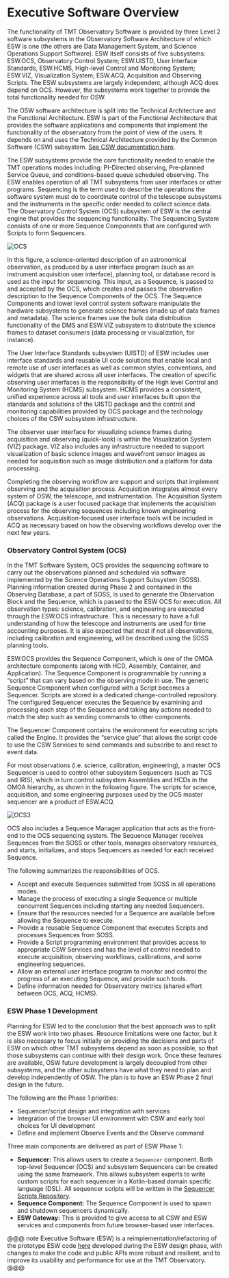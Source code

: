 
# Executive Software Overview

The functionality of TMT Observatory Software is provided by three Level 2 software
subsystems in the Observatory Software Architecture of which ESW is
one (the others are Data Management System, and Science Operations Support Software). ESW itself consists of
five subsystems: ESW.OCS, Observatory Control System; ESW.UISTD, User Interface Standards,
ESW.HCMS, High-level Control and Monitoring System; ESW.VIZ, Visualization System; ESW.ACQ,
Acquisition and Observing Scripts. The ESW subsystems are largely independent, although ACQ does depend on OCS.
However, the subsystems work together to provide the total functionality needed for OSW.

The OSW software architecture is split into the Technical Architecture and the Functional Architecture.
ESW is part of the Functional Architecture that provides the software applications and components
that implement the functionality of the observatory from the point of view of the users. It depends on
and uses the Technical Architecture provided by the Common Software (CSW) subsystem. [See CSW documentation here](https://tmtsoftware.github.io/csw/).

The ESW subsystems provide the core functionality needed to enable the TMT operations modes including: PI-Directed observing,
Pre-planned Service Queue, and conditions-based queue scheduled observing. The ESW enables operation of all TMT
subsystems from user interfaces or other programs. Sequencing is the term used to describe the operations the
software system must do to coordinate control of the telescope subsystems and the instruments in the specific order needed to
collect science data. The Observatory Control System (OCS) subsystem of ESW is the central engine that
provides the sequencing functionality. The Sequencing System consists of one or more Sequence Components
that are configured with Scripts to form Sequencers.

![OCS](../images/ocs/OCS1.png)

In this figure, a science-oriented description of an astronomical observation, as produced by a user interface program
(such as an instrument acquisition user interface), planning tool, or database record is used as the input for sequencing.
This input, as a Sequence, is passed to and accepted by the OCS, which creates and passes the observation description to the
Sequence Components of the OCS.
The Sequence Components and lower level control system software manipulate the hardware subsystems
to generate science frames (made up of data frames and metadata). The science frames use the bulk data
distribution functionality of the DMS and ESW.VIZ subsystem to distribute the science frames to dataset
consumers (data processing or visualization, for instance).

The User Interface Standards subsystem (UISTD) of ESW includes user interface standards and reusable UI code solutions
that enable local and remote use of user interfaces as well as common styles, conventions, and widgets that are shared
across all user interfaces. The creation of specific observing user interfaces is the responsibility of the
High level Control and Monitoring System (HCMS) subsystem.
HCMS provides a consistent, unified experience across all tools and user interfaces built upon the standards
and solutions of the UISTD package and the control and monitoring capabilities provided by OCS package and the technology
choices of the CSW subsystem infrastructure.

The observer user interface for visualizing science frames during acquisition and observing (quick-look) is within the
Visualization System (VIZ) package. VIZ also includes any infrastructure needed to support visualization of basic
science images and wavefront sensor images as needed for acquisition such as image distribution and a platform for data
processing.

Completing the observing workflow are support and scripts that implement observing and the acquisition process.
Acquisition integrates almost every system of OSW, the telescope, and instrumentation. The Acquisition System (ACQ) package is a
user focused package that implements the acquisition process for the observing sequences including
known engineering observations. Acquisition-focused user interface tools will be included in ACQ as necessary based on
how the observing workflows develop over the next few years.

### Observatory Control System (OCS)
In the TMT Software System, OCS provides the sequencing software to carry out the observations planned and scheduled via
software implemented by the Science Operations Support Subsystem (SOSS). Planning information created during
Phase 2 and contained in the Observing Database, a part of SOSS, is used to generate
the Observation Block and the Sequence, which is passed to the ESW OCS for execution.
All observation types: science, calibration, and engineering are executed through the ESW.OCS infrastructure.
This is necessary to have a full understanding of how the telescope
and instruments are used for time accounting purposes. It is also expected that most if not all
observations, including calibration and engineering, will be described using the SOSS planning tools.

ESW.OCS provides the Sequence Component, which is one of the OMOA architecture components (along with HCD, Assembly,
Container, and Application). The Sequence Component is programmable by running a “script” that can vary based on the
observing mode in use. The generic Sequence Component when configured with a Script becomes a Sequencer.
Scripts are stored in a dedicated change-controlled repository. The configured Sequencer executes the
Sequence by examining and processing each step of the Sequence and taking any actions needed to match the step such
as sending commands to other components.

The Sequencer Component contains the environment for executing scripts called the Engine. It provides the “service glue”
that allows the script code to use the CSW Services to send commands and subscribe to and react to event data.

For most observations (i.e. science, calibration, engineering), a master OCS Sequencer is used to control other
subsystem Sequencers (such as TCS and IRIS), which in turn control subsystem Assemblies and HCDs in the OMOA hierarchy,
as shown in the following figure.
The scripts for science, acquisition, and some engineering purposes used by the OCS master sequencer are a product of ESW.ACQ.

![OCS3](../images/ocs/OCS3.png)

OCS also includes a Sequence Manager application that acts as the front-end to the OCS sequencing system. The
Sequence Manager receives Sequences from the SOSS or other tools, manages observatory resources, and starts, initializes,
and stops Sequencers as needed for each received Sequence.

The following summarizes the responsibilities of OCS.

- Accept and execute Sequences submitted from SOSS in all operations modes.
- Manage the process of executing a single Sequence or multiple concurrent Sequences
including starting any needed Sequencers.
- Ensure that the resources needed for a Sequence are available before allowing the Sequence to
execute.
- Provide a reusable Sequence Component that executes Scripts and processes Sequences
from SOSS.
- Provide a Script programming environment that provides access to appropriate CSW Services
and has the level of control needed to execute acquisition, observing workflows, calibrations, and some
engineering sequences.
- Allow an external user interface program to monitor and control the progress of an executing
Sequence, and provide such tools.
- Define information needed for Observatory metrics (shared effort between OCS, ACQ,
HCMS).

### ESW Phase 1 Development

Planning for ESW led to the conclusion that the best approach was to split the ESW work into two phases.
Resource limitations were one factor, but it is also necessary to focus initially on providing the decisions and
parts of ESW on which other TMT subsystems depend as soon as possible, so that those subsystems can continue with
their design work. Once these features are available, OSW future development
is largely decoupled from other subsystems, and the other subsystems have what they need to plan and develop
independently of OSW. The plan is to have an ESW Phase 2 final design in the future.

The following are the Phase 1 priorities:

* Sequencer/script design and integration with services
* Integration of the browser UI environment with CSW and early tool choices for UI development
* Define and implement Observe Events and the Observe command

Three main components are delivered as part of ESW Phase 1:

* **Sequencer:** This allows users to create a `Sequencer` component. Both top-level Sequencer (OCS)
and subsystem Sequencers can be created using the same framework. This allows subsystem experts to write custom scripts
for each sequencer in a Kotlin-based domain specific language (DSL). All sequencer scripts will be written
in the [Sequencer Scripts Repository](https://github.com/tmtsoftware/sequencer-scripts).
* **Sequence Component:** The Sequence Component is used to spawn and shutdown sequencers dynamically.
* **ESW Gateway:** This is provided to give access to all CSW and ESW services and components from future
browser-based user interfaces.

@@@ note
Executive Software (ESW) is a reimplementation/refactoring of the prototype ESW code [here](https://github.com/tmtsoftware/esw-prototype)
developed during the ESW design phase, with changes to make the code and public APIs
more robust and resilient, and to improve its usability and performance for use at the TMT Observatory.
@@@
